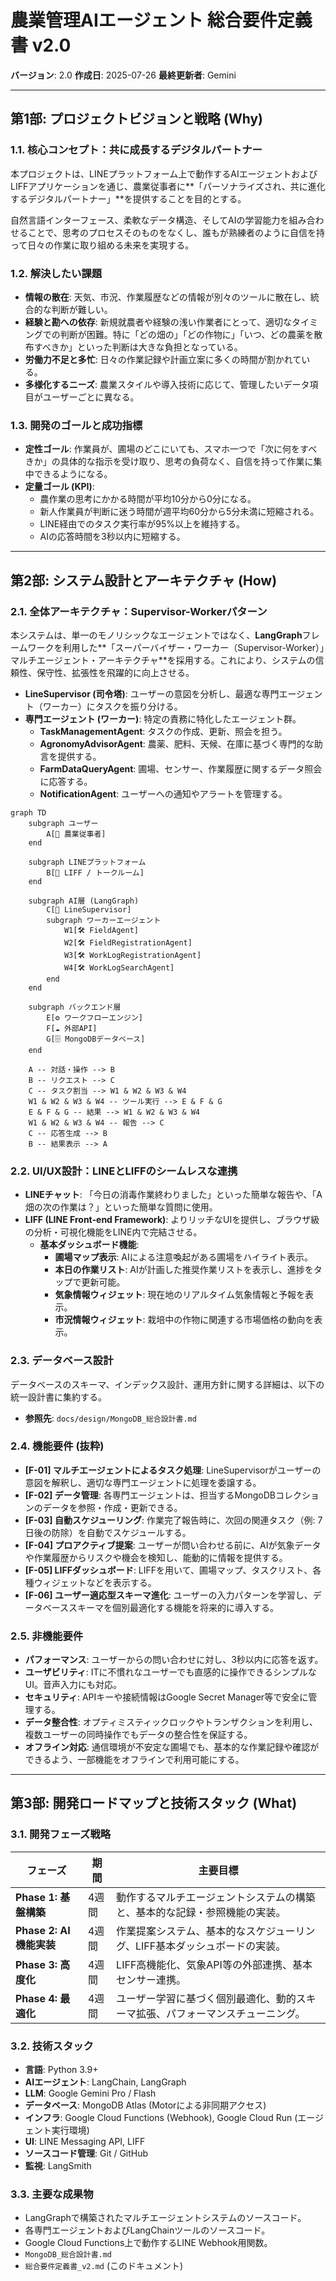 # 農業管理AIエージェント 総合要件定義書 v2.0

**バージョン**: 2.0
**作成日**: 2025-07-26
**最終更新者**: Gemini

---

## 第1部: プロジェクトビジョンと戦略 (Why)

### 1.1. 核心コンセプト：共に成長するデジタルパートナー
本プロジェクトは、LINEプラットフォーム上で動作するAIエージェントおよびLIFFアプリケーションを通じ、農業従事者に**「パーソナライズされ、共に進化するデジタルパートナー」**を提供することを目的とする。

自然言語インターフェース、柔軟なデータ構造、そしてAIの学習能力を組み合わせることで、思考のプロセスそのものをなくし、誰もが熟練者のように自信を持って日々の作業に取り組める未来を実現する。

### 1.2. 解決したい課題
- **情報の散在**: 天気、市況、作業履歴などの情報が別々のツールに散在し、統合的な判断が難しい。
- **経験と勘への依存**: 新規就農者や経験の浅い作業者にとって、適切なタイミングでの判断が困難。特に「どの畑の」「どの作物に」「いつ、どの農薬を散布すべきか」といった判断は大きな負担となっている。
- **労働力不足と多忙**: 日々の作業記録や計画立案に多くの時間が割かれている。
- **多様化するニーズ**: 農業スタイルや導入技術に応じて、管理したいデータ項目がユーザーごとに異なる。

### 1.3. 開発のゴールと成功指標
- **定性ゴール**: 作業員が、圃場のどこにいても、スマホ一つで「次に何をすべきか」の具体的な指示を受け取り、思考の負荷なく、自信を持って作業に集中できるようになる。
- **定量ゴール (KPI)**:
    - 農作業の思考にかかる時間が平均10分から0分になる。
    - 新人作業員が判断に迷う時間が週平均60分から5分未満に短縮される。
    - LINE経由でのタスク実行率が95%以上を維持する。
    - AIの応答時間を3秒以内に短縮する。

---

## 第2部: システム設計とアーキテクチャ (How)

### 2.1. 全体アーキテクチャ：Supervisor-Workerパターン
本システムは、単一のモノリシックなエージェントではなく、**LangGraph**フレームワークを利用した**「スーパーバイザー・ワーカー（Supervisor-Worker）」マルチエージェント・アーキテクチャ**を採用する。これにより、システムの信頼性、保守性、拡張性を飛躍的に向上させる。

- **LineSupervisor (司令塔)**: ユーザーの意図を分析し、最適な専門エージェント（ワーカー）にタスクを振り分ける。
- **専門エージェント (ワーカー)**: 特定の責務に特化したエージェント群。
    - **TaskManagementAgent**: タスクの作成、更新、照会を担う。
    - **AgronomyAdvisorAgent**: 農薬、肥料、天候、在庫に基づく専門的な助言を提供する。
    - **FarmDataQueryAgent**: 圃場、センサー、作業履歴に関するデータ照会に応答する。
    - **NotificationAgent**: ユーザーへの通知やアラートを管理する。

```mermaid
graph TD
    subgraph ユーザー
        A[👤 農業従事者]
    end

    subgraph LINEプラットフォーム
        B[📱 LIFF / トークルーム]
    end

    subgraph AI層 (LangGraph)
        C[🧠 LineSupervisor]
        subgraph ワーカーエージェント
            W1[🛠️ FieldAgent]
            W2[🛠️ FieldRegistrationAgent]
            W3[🛠️ WorkLogRegistrationAgent]
            W4[🛠️ WorkLogSearchAgent]
        end
    end

    subgraph バックエンド層
        E[⚙️ ワークフローエンジン]
        F[☁️ 外部API]
        G[🗄️ MongoDBデータベース]
    end

    A -- 対話・操作 --> B
    B -- リクエスト --> C
    C -- タスク割当 --> W1 & W2 & W3 & W4
    W1 & W2 & W3 & W4 -- ツール実行 --> E & F & G
    E & F & G -- 結果 --> W1 & W2 & W3 & W4
    W1 & W2 & W3 & W4 -- 報告 --> C
    C -- 応答生成 --> B
    B -- 結果表示 --> A
```

### 2.2. UI/UX設計：LINEとLIFFのシームレスな連携
- **LINEチャット**: 「今日の消毒作業終わりました」といった簡単な報告や、「A畑の次の作業は？」といった簡単な質問に使用。
- **LIFF (LINE Front-end Framework)**: よりリッチなUIを提供し、ブラウザ級の分析・可視化機能をLINE内で完結させる。
    - **基本ダッシュボード機能**:
        - **圃場マップ表示**: AIによる注意喚起がある圃場をハイライト表示。
        - **本日の作業リスト**: AIが計画した推奨作業リストを表示し、進捗をタップで更新可能。
        - **気象情報ウィジェット**: 現在地のリアルタイム気象情報と予報を表示。
        - **市況情報ウィジェット**: 栽培中の作物に関連する市場価格の動向を表示。

### 2.3. データベース設計
データベースのスキーマ、インデックス設計、運用方針に関する詳細は、以下の統一設計書に集約する。
- **参照先**: `docs/design/MongoDB_総合設計書.md`

### 2.4. 機能要件 (抜粋)
- **[F-01] マルチエージェントによるタスク処理**: LineSupervisorがユーザーの意図を解釈し、適切な専門エージェントに処理を委譲する。
- **[F-02] データ管理**: 各専門エージェントは、担当するMongoDBコレクションのデータを参照・作成・更新できる。
- **[F-03] 自動スケジューリング**: 作業完了報告時に、次回の関連タスク（例: 7日後の防除）を自動でスケジュールする。
- **[F-04] プロアクティブ提案**: ユーザーが問い合わせる前に、AIが気象データや作業履歴からリスクや機会を検知し、能動的に情報を提供する。
- **[F-05] LIFFダッシュボード**: LIFFを用いて、圃場マップ、タスクリスト、各種ウィジェットなどを表示する。
- **[F-06] ユーザー適応型スキーマ進化**: ユーザーの入力パターンを学習し、データベーススキーマを個別最適化する機能を将来的に導入する。

### 2.5. 非機能要件
- **パフォーマンス**: ユーザーからの問い合わせに対し、3秒以内に応答を返す。
- **ユーザビリティ**: ITに不慣れなユーザーでも直感的に操作できるシンプルなUI。音声入力にも対応。
- **セキュリティ**: APIキーや接続情報はGoogle Secret Manager等で安全に管理する。
- **データ整合性**: オプティミスティックロックやトランザクションを利用し、複数ユーザーの同時操作でもデータの整合性を保証する。
- **オフライン対応**: 通信環境が不安定な圃場でも、基本的な作業記録や確認ができるよう、一部機能をオフラインで利用可能にする。

---

## 第3部: 開発ロードマップと技術スタック (What)

### 3.1. 開発フェーズ戦略
| フェーズ | 期間 | 主要目標 |
|---|---|---|
| **Phase 1: 基盤構築** | 4週間 | 動作するマルチエージェントシステムの構築と、基本的な記録・参照機能の実装。 |
| **Phase 2: AI機能実装** | 4週間 | 作業提案システム、基本的なスケジューリング、LIFF基本ダッシュボードの実装。 |
| **Phase 3: 高度化** | 4週間 | LIFF高機能化、気象API等の外部連携、基本センサー連携。 |
| **Phase 4: 最適化** | 4週間 | ユーザー学習に基づく個別最適化、動的スキーマ拡張、パフォーマンスチューニング。 |

### 3.2. 技術スタック
- **言語**: Python 3.9+
- **AIエージェント**: LangChain, LangGraph
- **LLM**: Google Gemini Pro / Flash
- **データベース**: MongoDB Atlas (Motorによる非同期アクセス)
- **インフラ**: Google Cloud Functions (Webhook), Google Cloud Run (エージェント実行環境)
- **UI**: LINE Messaging API, LIFF
- **ソースコード管理**: Git / GitHub
- **監視**: LangSmith

### 3.3. 主要な成果物
- LangGraphで構築されたマルチエージェントシステムのソースコード。
- 各専門エージェントおよびLangChainツールのソースコード。
- Google Cloud Functions上で動作するLINE Webhook用関数。
- `MongoDB_総合設計書.md`
- `総合要件定義書_v2.md` (このドキュメント)
